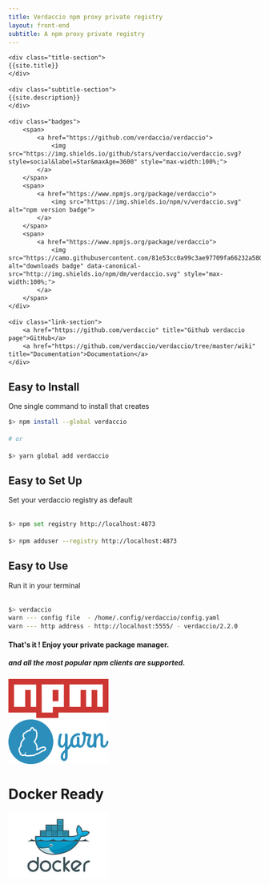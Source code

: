 ```yaml
---
title: Verdaccio npm proxy private registry
layout: front-end
subtitle: A npm proxy private registry
---
```



<div class="top-section-home">
    <div class="logo-section"></div>
    
    <div class="title-section">
    {{site.title}}
    </div>
    
    <div class="subtitle-section">
    {{site.description}}
    </div>
    
    <div class="badges">
        <span>
            <a href="https://github.com/verdaccio/verdaccio">
                <img src="https://img.shields.io/github/stars/verdaccio/verdaccio.svg?style=social&label=Star&maxAge=3600" style="max-width:100%;">
            </a>
        </span>
        <span>
            <a href="https://www.npmjs.org/package/verdaccio">
                <img src="https://img.shields.io/npm/v/verdaccio.svg" alt="npm version badge">
            </a>
        </span>
        <span>
            <a href="https://www.npmjs.org/package/verdaccio">
                <img src="https://camo.githubusercontent.com/81e53cc0a99c3ae97709fa66232a5807c346c61e/687474703a2f2f696d672e736869656c64732e696f2f6e706d2f646d2f76657264616363696f2e737667" alt="downloads badge" data-canonical-src="http://img.shields.io/npm/dm/verdaccio.svg" style="max-width:100%;">
            </a>
        </span>
    </div>
    
    <div class="link-section">
        <a href="https://github.com/verdaccio" title="Github verdaccio page">GitHub</a>
        <a href="https://github.com/verdaccio/verdaccio/tree/master/wiki" title="Documentation">Documentation</a>   
    </div>
       
       
</div>


## Easy to Install

One single command to install that creates 

```sh
$> npm install --global verdaccio

# or

$> yarn global add verdaccio

```

## Easy to Set Up

Set your verdaccio registry as default

```sh

$> npm set registry http://localhost:4873

$> npm adduser --registry http://localhost:4873

```

## Easy to Use

Run it in your terminal

```sh

$> verdaccio
warn --- config file  - /home/.config/verdaccio/config.yaml
warn --- http address - http://localhost:5555/ - verdaccio/2.2.0

```


#### That's it ! Enjoy your **private package manager**.

##### and all the most popular npm clients are supported.

<div class="client-support">
    <div class="client">
        <img src="css/icon/npm-logo.svg" alt="Docker Support" width="200"/>
    </div>
    <div class="client">
        <img src="css/icon/yarn-logo.svg" alt="Docker Support" width="200"/>
    </div>        
</div>


<div class="section">
    <h1> 
        Docker Ready
    </h1>
    <a href="https://github.com/verdaccio/verdaccio/blob/master/wiki/docker.md" target="_blank">
        <img src="css/icon/docker.jpeg" alt="Docker Support" width="200"/>
    </a>
</div>

